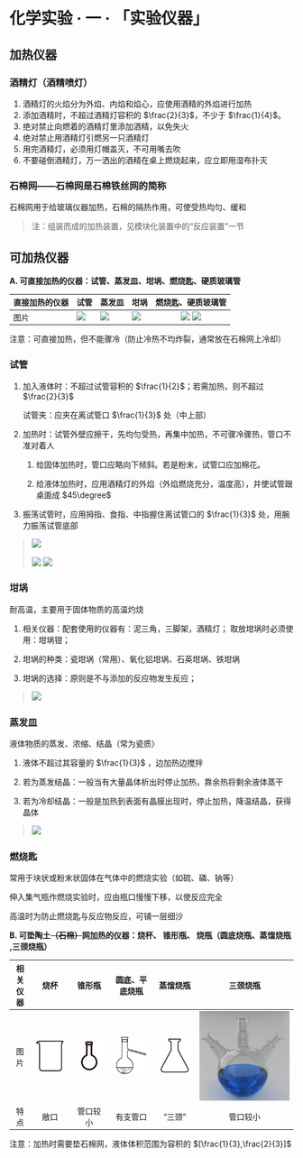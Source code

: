 # 化学实验 · 一 · 「实验仪器」

## 加热仪器

### 酒精灯（酒精喷灯）

1. 酒精灯的火焰分为外焰、内焰和焰心，应使用酒精的外焰进行加热
2. 添加酒精时，不超过酒精灯容积的 $\frac{2}{3}$，不少于 $\frac{1}{4}$。
3. 绝对禁止向燃着的酒精灯里添加酒精，以免失火
4. 绝对禁止用酒精灯引燃另一只酒精灯
5. 用完酒精灯，必须用灯帽盖灭，不可用嘴去吹
6. 不要碰倒酒精灯，万一洒出的酒精在桌上燃烧起来，应立即用湿布扑灭 

### 石棉网——石棉网是石棉铁丝网的简称

石棉网用于给玻璃仪器加热，石棉的隔热作用，可使受热均匀、缓和

> 注：组装而成的加热装置，见模块化装置中的“反应装置”一节

## 可加热仪器

**A. 可直接加热的仪器：试管、蒸发皿、坩埚、燃烧匙、硬质玻璃管**

| 直接加热的仪器 | 试管                  | 蒸发皿                          | 坩埚                            |                                     燃烧匙、硬质玻璃管                                     |
| -------------- | --------------------- | ------------------------------- | ------------------------------- | :----------------------------------------------------------------------------------------: |
| 图片           | <img src="images/1.2.jpg" /> | <img src="images/clip_image004.jpg" /> | <img src="images/clip_image006.jpg" /> | <img src="images/clip_image008.jpg" /> <img src="images/image-20230906200028674-1694001632562-28.png" /> |

注意：可直接加热，但不能骤冷（防止冷热不均炸裂，通常放在石棉网上冷却）

### 试管

1. 加入液体时：不超过试管容积的 $\frac{1}{2}$；若需加热，则不超过 $\frac{2}{3}$

    试管夹：应夹在离试管口 $\frac{1}{3}$ 处（中上部）

2. 加热时：试管外壁应擦干，先均匀受热，再集中加热，不可骤冷骤热，管口不准对着人

    1. 给固体加热时，管口应略向下倾斜。若是粉末，试管口应加棉花。

    2. 给液体加热时，应用酒精灯的外焰（外焰燃烧充分，温度高），并使试管跟桌面成 $45\degree$

3. 振荡试管时，应用拇指、食指、中指握住离试管口的 $\frac{1}{3}$ 处，用腕力振荡试管底部

> <img src="images/clip_image002-1694000728695-8.jpg" />
>
> <img src="images/clip_image007.jpg" /> <img src="images/clip_image009.jpg" /> 

### 坩埚

耐高温，主要用于固体物质的高温灼烧

1. 相关仪器：配套使用的仪器有：泥三角，三脚架，酒精灯； 取放坩埚时必须使用：坩埚钳；

2. 坩埚的种类：瓷坩埚（常用）、氧化铝坩埚、石英坩埚、铁坩埚

3. 坩埚的选择：原则是不与添加的反应物发生反应；

> <img src="images/clip_image006.jpg" />

### 蒸发皿

液体物质的蒸发、浓缩、结晶（常为瓷质）

1. 液体不超过其容量的 $\frac{1}{3}$ ，边加热边搅拌

2. 若为蒸发结晶：一般当有大量晶体析出时停止加热，靠余热将剩余液体蒸干

3. 若为冷却结晶：一般是加热到表面有晶膜出现时，停止加热，降温结晶，获得晶体

> <img src="images/clip_image006-1694001077244-22.jpg" />

### 燃烧匙

常用于块状或粉末状固体在气体中的燃烧实验（如硫、磷、钠等）

伸入集气瓶作燃烧实验时，应由瓶口慢慢下移，以使反应完全

高温时为防止燃烧匙与反应物反应，可铺一层细沙

**B. 可垫陶土~~（石棉）~~网加热的仪器：烧杯、 锥形瓶、 烧瓶（圆底烧瓶、蒸馏烧瓶 ,三颈烧瓶）**

| 相关仪器 |                烧杯                 |               锥形瓶               |           圆底、平底烧瓶           |              蒸馏烧瓶              |              三颈烧瓶              |
| :------: | :-----------------------: | :--------------------------------: | :------------: | :--------------------------------: | :--------------------------------: |
|   图片   | <img alt="烧杯" src="images/7.7.png"/> |<img alt="锥形瓶" src="images/7.8.png"/>|<img alt="圆底烧瓶" src="images/7.9.png"/>|<img alt="蒸馏烧瓶" src="images/7.10.png"/>|<img alt="三颈烧瓶" src="images/7.11.png"/>|
|   特点   |                敞口                 |              管口较小              |              有支管口              |               “三颈”               |              管口较小              |

注意：加热时需要垫石棉网，液体体积范围为容积的 $[\frac{1}{3},\frac{2}{3}]$
